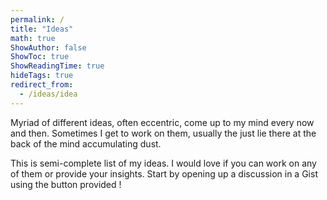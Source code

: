 ```yaml
---
permalink: /
title: "Ideas"
math: true
ShowAuthor: false
ShowToc: true
ShowReadingTime: true
hideTags: true
redirect_from: 
  - /ideas/idea
---
```


Myriad of different ideas, often eccentric, come up to my mind every now and then. Sometimes I get to work on them, usually the just lie there at the back of the mind accumulating dust.

This is semi-complete list of my ideas. I would love if you can work on any of them or provide your insights.
Start by opening up a discussion in a Gist using the button provided !